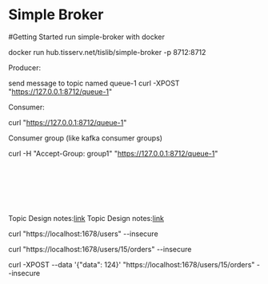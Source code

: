 Simple Broker
============

#Getting Started
run simple-broker with docker

docker run hub.tisserv.net/tislib/simple-broker -p 8712:8712

Producer:

send message to topic named queue-1
curl -XPOST "https://127.0.0.1:8712/queue-1"

Consumer:

curl "https://127.0.0.1:8712/queue-1"


Consumer group (like kafka consumer groups)

curl -H "Accept-Group: group1" "https://127.0.0.1:8712/queue-1"



<br/>
<br/>
<br/>
<br/>
<br/>


Topic Design notes:[link](design/topic-design.md)
Topic Design notes:[link](design/design.md)


curl "https://localhost:1678/users" --insecure

curl "https://localhost:1678/users/15/orders" --insecure

curl -XPOST --data '{"data": 124}' "https://localhost:1678/users/15/orders" --insecure
